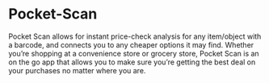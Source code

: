 # Pocket-Scan
Pocket Scan allows for instant price-check analysis for any item/object with a barcode, and connects you to any cheaper options it may find. Whether you’re shopping at a convenience store or grocery store, Pocket Scan is an on the go app that allows you to make sure you’re getting the best deal on your purchases no matter where you are.
